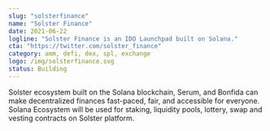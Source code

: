 ```yaml
---
slug: "solsterfinance"
name: "Solster Finance"
date: 2021-06-22
logline: "Solster Finance is an IDO Launchpad built on Solana."
cta: "https://twitter.com/solster_finance"
category: amm, defi, dex, spl, exchange
logo: /img/solsterfinance.svg
status: Building
---
```


Solster ecosystem built on the Solana blockchain, Serum, and Bonfida can make decentralized finances fast-paced, fair, and accessible for everyone. Solana Ecosystem will be used for staking, liquidity pools, lottery, swap and vesting contracts on Solster platform.
